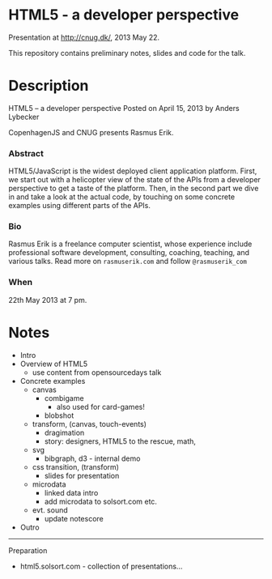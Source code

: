 # HTML5 - a developer perspective
 
Presentation at http://cnug.dk/, 2013 May 22.

This repository contains preliminary notes, slides and code for the talk.

# Description

HTML5 – a developer perspective
Posted on April 15, 2013 by Anders Lybecker 

CopenhagenJS and CNUG presents Rasmus Erik.

### Abstract

HTML5/JavaScript is the widest deployed client application platform.
First, we start out with a helicopter view of the state of the APIs
from a developer perspective to get a taste of the platform. Then, in
the second part we dive in and take a look at the actual code, by
touching on some concrete examples using different parts of the APIs.

### Bio

Rasmus Erik is a freelance computer scientist, whose experience
include professional software development, consulting, coaching,
teaching, and various talks. Read more on `rasmuserik.com` and follow `@rasmuserik_com`

### When 
22th May 2013 at 7 pm.

# Notes

- Intro
- Overview of HTML5
    - use content from opensourcedays talk
- Concrete examples
    - canvas
        - combigame
            - also used for card-games!
        - blobshot
    - transform, (canvas, touch-events)
        - dragimation 
        - story: designers, HTML5 to the rescue, math, 
    - svg
        - bibgraph, d3 - internal demo
    - css transition, (transform)
        - slides for presentation
    - microdata
        - linked data intro
        - add microdata to solsort.com etc.
    - evt. sound
        - update notescore
- Outro

----

Preparation
- html5.solsort.com - collection of presentations...
